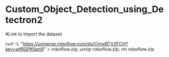 # Custom_Object_Detection_using_Detectron2

#Link to import the dataset

curl -L "https://universe.roboflow.com/ds/CmwBTV2FCH?key=wfRQPKfam9" > roboflow.zip; unzip roboflow.zip; rm roboflow.zip
